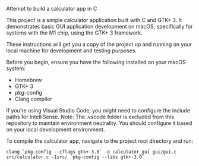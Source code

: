 Attempt to build a calculator app in C

This project is a simple calculator application built with C and GTK+ 3. It demonstrates basic GUI application development on macOS, specifically for systems with the M1 chip, using the GTK+ 3 framework.

These instructions will get you a copy of the project up and running on your local machine for development and testing purposes.

Before you begin, ensure you have the following installed on your macOS system:
- Homebrew
- GTK+ 3
- pkg-config
- Clang compiler

If you're using Visual Studio Code, you might need to configure the include paths for IntelliSense. 
Note: The .vscode folder is excluded from this repository to maintain environment neutrality. You should configure it based on your local development environment.

To compile the calculator app, navigate to the project root directory and run:
```
clang `pkg-config --cflags gtk+-3.0` -o calculator_gui gui/gui.c src/calculator.c -Isrc/ `pkg-config --libs gtk+-3.0`
```